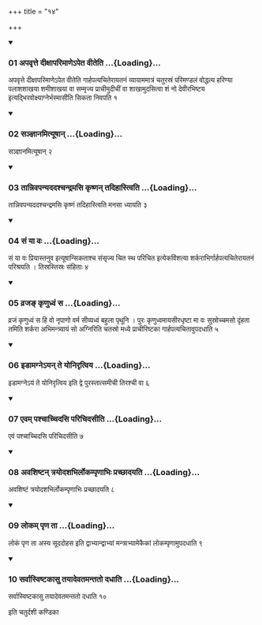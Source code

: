 +++
title = "१४"

+++

<div class="js_include" includetitle="true" newlevelforh1="3" unfilled="" url="/vedAH_yajuH/taittirIyam/sUtram/ApastambaH/shrautam/vishvAsa-prastutiH/16/14/01_apavRtte_dIxAparimANe-peta_vIteti.md">
<details open><summary><h3>01 अपवृत्ते दीक्षापरिमाणेऽपेत वीतेति ...{Loading}...</h3></summary>

अपवृत्ते दीक्षापरिमाणेऽपेत वीतेति गार्हपत्यचितेरायतनं व्यायाममात्रं चतुरस्रं परिमण्डलं वोद्धत्य हरिण्या पलाशशाखया शमीशाखया वा सम्मृज्य प्राचीमुदीचीं वा शाखामुदसित्वा शं नो देवीरभिष्टय इत्यद्भिरवोक्ष्याग्नेर्भस्मासीति सिकता निवपति १
</details>
</div>


<div class="js_include" includetitle="true" newlevelforh1="3" unfilled="" url="/vedAH_yajuH/taittirIyam/sUtram/ApastambaH/shrautam/vishvAsa-prastutiH/16/14/02_sanjnAnamityUShAn.md">
<details open><summary><h3>02 सञ्ज्ञानमित्यूषान् ...{Loading}...</h3></summary>

सञ्ज्ञानमित्यूषान् २
</details>
</div>


<div class="js_include" includetitle="true" newlevelforh1="3" unfilled="" url="/vedAH_yajuH/taittirIyam/sUtram/ApastambaH/shrautam/vishvAsa-prastutiH/16/14/03_tAnnivapanyadadashchandramasi_kRShNan_tadihAstviti.md">
<details open><summary><h3>03 तान्निवपन्यददश्चन्द्रमसि कृष्णन् तदिहास्त्विति ...{Loading}...</h3></summary>

तान्निवपन्यददश्चन्द्रमसि कृष्णं तदिहास्त्विति मनसा ध्यायति ३
</details>
</div>


<div class="js_include" includetitle="true" newlevelforh1="3" unfilled="" url="/vedAH_yajuH/taittirIyam/sUtram/ApastambaH/shrautam/vishvAsa-prastutiH/16/14/04_saM_yA_vaH.md">
<details open><summary><h3>04 सं या वः ...{Loading}...</h3></summary>

सं या वः प्रियास्तनुव इत्यूषान्सिकताश्च संसृज्य चित स्थ परिचित इत्येकविंशत्या शर्कराभिर्गार्हपत्यचितेरायतनं परिश्रयति । तिस्रस्तिस्रः संहिताः ४
</details>
</div>


<div class="js_include" includetitle="true" newlevelforh1="3" unfilled="" url="/vedAH_yajuH/taittirIyam/sUtram/ApastambaH/shrautam/vishvAsa-prastutiH/16/14/05_vraja~N_kRNudhvaM_sa.md">
<details open><summary><h3>05 व्रजङ् कृणुध्वं स ...{Loading}...</h3></summary>

व्रजं कृणुध्वं स हि वो नृपाणो वर्म सीव्यध्वं बहुला पृथूनि । पुरः कृणुध्वमायसीरधृष्टा मा वः सुस्रोच्चमसो दृंहता तमिति शर्करा अभिमन्त्र्यायं सो अग्निरिति चतस्रो मध्ये प्राचीरिष्टका गार्हपत्यचितावुपदधाति ५
</details>
</div>


<div class="js_include" includetitle="true" newlevelforh1="3" unfilled="" url="/vedAH_yajuH/taittirIyam/sUtram/ApastambaH/shrautam/vishvAsa-prastutiH/16/14/06_iDAmagne-yan_te_yonirRtviya.md">
<details open><summary><h3>06 इडामग्नेऽयन् ते योनिरृत्विय ...{Loading}...</h3></summary>

इडामग्नेऽयं ते योनिरृत्विय इति द्वे पुरस्तात्समीची तिरश्ची वा ६
</details>
</div>


<div class="js_include" includetitle="true" newlevelforh1="3" unfilled="" url="/vedAH_yajuH/taittirIyam/sUtram/ApastambaH/shrautam/vishvAsa-prastutiH/16/14/07_evam_pashchAchchidasi_parichidasIti.md">
<details open><summary><h3>07 एवम् पश्चाच्चिदसि परिचिदसीति ...{Loading}...</h3></summary>

एवं पश्चाच्चिदसि परिचिदसीति ७
</details>
</div>


<div class="js_include" includetitle="true" newlevelforh1="3" unfilled="" url="/vedAH_yajuH/taittirIyam/sUtram/ApastambaH/shrautam/vishvAsa-prastutiH/16/14/08_avashiShTan_trayodashabhirlokampRNAbhiH_prachChAdayati.md">
<details open><summary><h3>08 अवशिष्टन् त्रयोदशभिर्लोकम्पृणाभिः प्रच्छादयति ...{Loading}...</h3></summary>

अवशिष्टं त्रयोदशभिर्लोकम्पृणाभिः प्रच्छादयति ८
</details>
</div>


<div class="js_include" includetitle="true" newlevelforh1="3" unfilled="" url="/vedAH_yajuH/taittirIyam/sUtram/ApastambaH/shrautam/vishvAsa-prastutiH/16/14/09_lokam_pRNa_tA.md">
<details open><summary><h3>09 लोकम् पृण ता ...{Loading}...</h3></summary>

लोकं पृण ता अस्य सूददोहस इति द्वाभ्यान्द्वाभ्यां मन्त्राभ्यामेकैकां लोकम्पृणामुपदधाति ९
</details>
</div>


<div class="js_include" includetitle="true" newlevelforh1="3" unfilled="" url="/vedAH_yajuH/taittirIyam/sUtram/ApastambaH/shrautam/vishvAsa-prastutiH/16/14/10_sarvAsviShTakAsu_tayAdevatamantato_dadhAti.md">
<details open><summary><h3>10 सर्वास्विष्टकासु तयादेवतमन्ततो दधाति ...{Loading}...</h3></summary>

सर्वास्विष्टकासु तयादेवतमन्ततो दधाति १०
</details>
</div>



  
इति चतुर्दशी कण्डिका 
